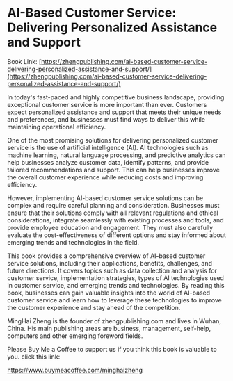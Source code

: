 # AI-Based Customer Service: Delivering Personalized Assistance and Support

Book Link: [https://zhengpublishing.com/ai-based-customer-service-delivering-personalized-assistance-and-support/](https://zhengpublishing.com/ai-based-customer-service-delivering-personalized-assistance-and-support/)

In today's fast-paced and highly competitive business landscape, providing exceptional customer service is more important than ever. Customers expect personalized assistance and support that meets their unique needs and preferences, and businesses must find ways to deliver this while maintaining operational efficiency.

One of the most promising solutions for delivering personalized customer service is the use of artificial intelligence (AI). AI technologies such as machine learning, natural language processing, and predictive analytics can help businesses analyze customer data, identify patterns, and provide tailored recommendations and support. This can help businesses improve the overall customer experience while reducing costs and improving efficiency.

However, implementing AI-based customer service solutions can be complex and require careful planning and consideration. Businesses must ensure that their solutions comply with all relevant regulations and ethical considerations, integrate seamlessly with existing processes and tools, and provide employee education and engagement. They must also carefully evaluate the cost-effectiveness of different options and stay informed about emerging trends and technologies in the field.

This book provides a comprehensive overview of AI-based customer service solutions, including their applications, benefits, challenges, and future directions. It covers topics such as data collection and analysis for customer service, implementation strategies, types of AI technologies used in customer service, and emerging trends and technologies. By reading this book, businesses can gain valuable insights into the world of AI-based customer service and learn how to leverage these technologies to improve the customer experience and stay ahead of the competition.

MingHai Zheng is the founder of zhengpublishing.com and lives in Wuhan, China. His main publishing areas are business, management, self-help, computers and other emerging foreword fields.

Please Buy Me a Coffee to support us if you think this book is valuable to you. click this link:

https://www.buymeacoffee.com/minghaizheng
